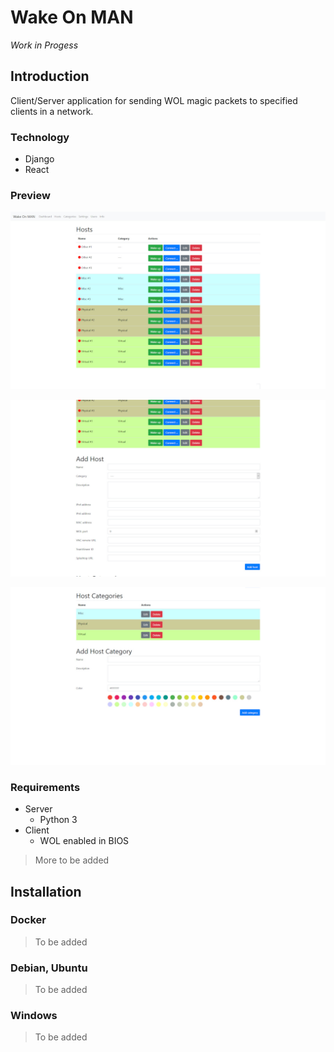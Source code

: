 # Wake On MAN

_Work in Progess_

## Introduction

Client/Server application for sending WOL magic packets to specified clients in a network.

### Technology

- Django
- React

### Preview

![wom1.jpg](/screenshots/wom1.jpg?raw=true "Wake On MAN - Hosts Overview")

![wom2.jpg](/screenshots/wom2.jpg?raw=true "Wake On MAN - Add new Host")

![wom3.jpg](/screenshots/wom3.jpg?raw=true "Wake On MAN - Host Categories")

### Requirements

- Server
  - Python 3
- Client
  - WOL enabled in BIOS

> More to be added

## Installation

### Docker

> To be added

### Debian, Ubuntu

> To be added

### Windows

> To be added

